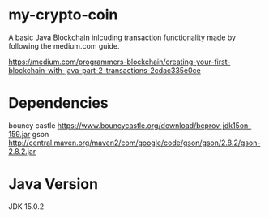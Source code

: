 # my-crypto-coin

A basic Java Blockchain inlcuding transaction functionality made by following the medium.com guide.

https://medium.com/programmers-blockchain/creating-your-first-blockchain-with-java-part-2-transactions-2cdac335e0ce

# Dependencies
bouncy castle https://www.bouncycastle.org/download/bcprov-jdk15on-159.jar
gson http://central.maven.org/maven2/com/google/code/gson/gson/2.8.2/gson-2.8.2.jar

# Java Version
JDK 15.0.2
